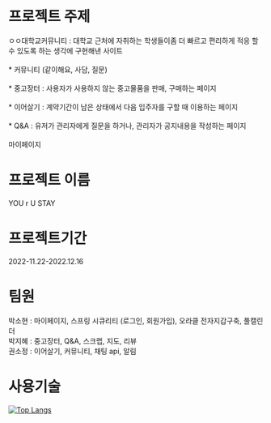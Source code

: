 # 프로젝트 주제
ㅇㅇ대학교커뮤니티 : 
대학교 근처에 자취하는 학생들이좀 더 빠르고 편리하게 적응 할 수 있도록 하는 생각에 구현해낸 사이트<br>
<br>* 커뮤니티 (같이해요, 사담, 질문)<br>
<br>* 중고장터 : 사용자가 사용하지 않는 중고물품을 판매, 구매하는 페이지
<br>
<br>* 이어살기 : 계약기간이 남은 상태에서 다음 입주자를 구할 때 이용하는 페이지
<br>
<br>* Q&A : 유저가 관리자에게 질문을 하거나, 관리자가 공지내용을 작성하는 페이지 <br>
<br>
마이페이지
<br>
# 프로젝트 이름
YOU r U STAY
# 프로젝트기간  
2022-11.22-2022.12.16
# 팀원 
박소현 : 마이페이지, 스프링 시큐리티 (로그인, 회원가입), 오라클 전자지갑구축, 풀캘린더 <br>
박지혜 : 중고장터, Q&A, 스크랩, 지도, 리뷰 <br>
권소정 : 이어살기, 커뮤니티, 채팅 api, 알림 <br>

# 사용기술
[![Top Langs](https://github-readme-stats.vercel.app/api/top-langs/?username=hellozzlol)](https://github.com/hellozzlol/github-readme-stats)

